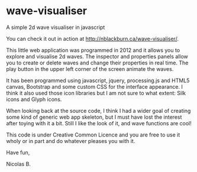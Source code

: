 # wave-visualiser
A simple 2d wave visualiser in javascript

You can check it out in action at http://nblackburn.ca/wave-visualiser/.

This little web application was programmed in 2012 and it allows you to explore and visualise 2d waves. The inspector and properties panels allow you to create or delete waves and change their properties in real time. The play button in the upper left corner of the screen animate the waves.

It has been programmed using javascript, jquery, processing.js and HTML5 canvas, Bootstrap and some custom CSS for the interface appearance. I think it also used those icon libraries but I am not sure to what extent: Silk icons and Glyph icons.

When looking back at the source code, I think I had a wider goal of creating some kind of generic web app skeleton, but I must have lost the interest after toying with it a bit. Still I like the look of it, and wave functions are cool!

This code is under Creative Common Licence and you are free to use it wholy or in part and do whatever pleases you with it.

Have fun,

Nicolas B.

